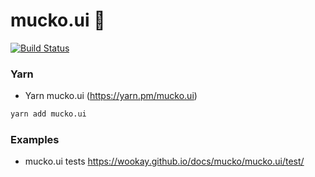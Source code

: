 mucko.ui 🍱
===========

[![Build Status](https://travis-ci.org/wookay/mucko.ui.svg?branch=master)](https://travis-ci.org/wookay/mucko.ui)


### Yarn
 * Yarn mucko.ui (https://yarn.pm/mucko.ui)

```sh
yarn add mucko.ui
```


### Examples
  - mucko.ui tests https://wookay.github.io/docs/mucko/mucko.ui/test/
